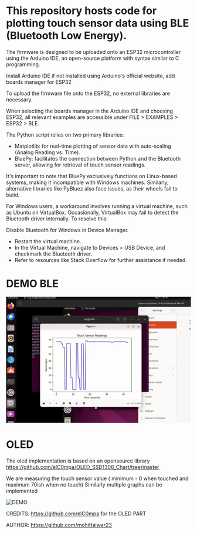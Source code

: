 
# This repository hosts code for plotting touch sensor data using BLE (Bluetooth Low Energy).

The firmware is designed to be uploaded onto an ESP32 microcontroller using the Arduino IDE, an open-source platform with syntax similar to C programming.

Install Arduino IDE if not installed using Arduino's official website, add boards manager for ESP32

To upload the firmware file onto the ESP32, no external libraries are necessary. 

When selecting the boards manager in the Arduino IDE and choosing ESP32, all relevant examples are accessible under FILE > EXAMPLES > ESP32 > BLE.

The Python script relies on two primary libraries:
- Matplotlib: for real-time plotting of sensor data with auto-scaling (Analog Reading vs. Time).
- BluePy: facilitates the connection between Python and the Bluetooth server, allowing for retrieval of touch sensor readings.

It's important to note that BluePy exclusively functions on Linux-based systems, making it incompatible with Windows machines. Similarly, alternative libraries like PyBluez also face issues, as their wheels fail to build.

For Windows users, a workaround involves running a virtual machine, such as Ubuntu on VirtualBox. Occasionally, VirtualBox may fail to detect the Bluetooth driver internally. To resolve this:

Disable Bluetooth for Windows in Device Manager.
- Restart the virtual machine.
- In the Virtual Machine, navigate to Devices > USB Device, and checkmark the Bluetooth driver.
- Refer to resources like Stack Overflow for further assistance if needed.

# DEMO BLE

![DEMO](https://github.com/mohittalwar23/BLE-Touch-OLED/blob/main/demogif.gif)

# OLED
The oled implementation is based on an opensource library https://github.com/elC0mpa/OLED_SSD1306_Chart/tree/master 

We are measuring the touch sensor value ( minimum - 0 when touched and maximum 70ish when no touch)
Similarly multiple graphs can be implemented

![DEMO](https://github.com/mohittalwar23/BLE-Touch-OLED/blob/main/demogif2.gif)


CREDITS:  https://github.com/elC0mpa for the OLED PART


AUTHOR: https://github.com/mohittalwar23
